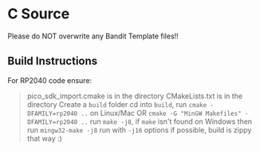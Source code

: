# C Source
Please do NOT overwrite any Bandit Template files!!



## Build Instructions
For RP2040 code ensure:
> pico_sdk_import.cmake is in the directory
> CMakeLists.txt is in the directory
> Create a `build` folder
> cd into `build`, run `cmake -DFAMILY=rp2040 ..` on Linux/Mac OR `cmake -G "MinGW Makefiles" -DFAMILY=rp2040 ..`
> run `make -j8`, if `make` isn't found on Windows then run `mingw32-make -j8`
> run with `-j16` options if possible, build is zippy that way :)